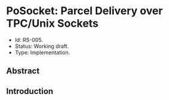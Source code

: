 # PoSocket: Parcel Delivery over TPC/Unix Sockets

- Id: RS-005.
- Status: Working draft.
- Type: Implementation.

## Abstract

## Introduction

